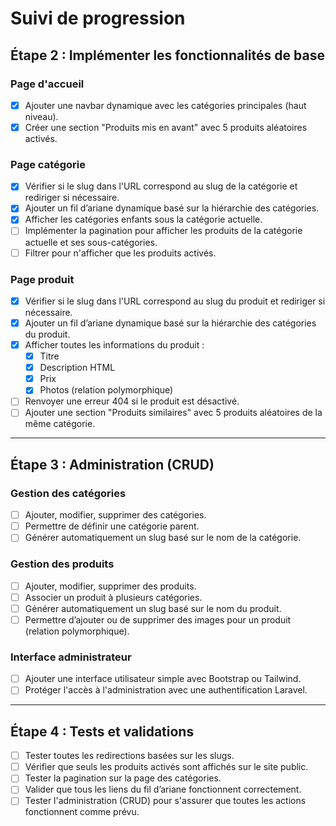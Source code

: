 # Suivi de progression

## Étape 2 : Implémenter les fonctionnalités de base

### Page d'accueil

- [x] Ajouter une navbar dynamique avec les catégories principales (haut niveau).
- [x] Créer une section "Produits mis en avant" avec 5 produits aléatoires activés.

### Page catégorie

- [x] Vérifier si le slug dans l'URL correspond au slug de la catégorie et rediriger si nécessaire.
- [x] Ajouter un fil d’ariane dynamique basé sur la hiérarchie des catégories.
- [x] Afficher les catégories enfants sous la catégorie actuelle.
- [ ] Implémenter la pagination pour afficher les produits de la catégorie actuelle et ses sous-catégories.
- [ ] Filtrer pour n'afficher que les produits activés.

### Page produit

- [x] Vérifier si le slug dans l'URL correspond au slug du produit et rediriger si nécessaire.
- [x] Ajouter un fil d’ariane dynamique basé sur la hiérarchie des catégories du produit.
- [x] Afficher toutes les informations du produit :
  - [x] Titre
  - [x] Description HTML
  - [x] Prix
  - [x] Photos (relation polymorphique)
- [ ] Renvoyer une erreur 404 si le produit est désactivé.
- [ ] Ajouter une section "Produits similaires" avec 5 produits aléatoires de la même catégorie.

---

## Étape 3 : Administration (CRUD)

### Gestion des catégories

- [ ] Ajouter, modifier, supprimer des catégories.
- [ ] Permettre de définir une catégorie parent.
- [ ] Générer automatiquement un slug basé sur le nom de la catégorie.

### Gestion des produits

- [ ] Ajouter, modifier, supprimer des produits.
- [ ] Associer un produit à plusieurs catégories.
- [ ] Générer automatiquement un slug basé sur le nom du produit.
- [ ] Permettre d’ajouter ou de supprimer des images pour un produit (relation polymorphique).

### Interface administrateur

- [ ] Ajouter une interface utilisateur simple avec Bootstrap ou Tailwind.
- [ ] Protéger l'accès à l'administration avec une authentification Laravel.

---

## Étape 4 : Tests et validations

- [ ] Tester toutes les redirections basées sur les slugs.
- [ ] Vérifier que seuls les produits activés sont affichés sur le site public.
- [ ] Tester la pagination sur la page des catégories.
- [ ] Valider que tous les liens du fil d’ariane fonctionnent correctement.
- [ ] Tester l'administration (CRUD) pour s'assurer que toutes les actions fonctionnent comme prévu.
